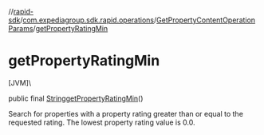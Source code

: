 //[rapid-sdk](../../../index.md)/[com.expediagroup.sdk.rapid.operations](../index.md)/[GetPropertyContentOperationParams](index.md)/[getPropertyRatingMin](get-property-rating-min.md)

# getPropertyRatingMin

[JVM]\

public final [String](https://docs.oracle.com/javase/8/docs/api/java/lang/String.html)[getPropertyRatingMin](get-property-rating-min.md)()

Search for properties with a property rating greater than or equal to the requested rating. The lowest property rating value is 0.0.
